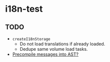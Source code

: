 # i18n-test

## TODO

- `createI18nStorage`
  - Do not load translations if already loaded.
  - Dedupe same volume load tasks.
- [Precompile messages into AST?](https://formatjs.io/docs/icu-messageformat-parser/)

